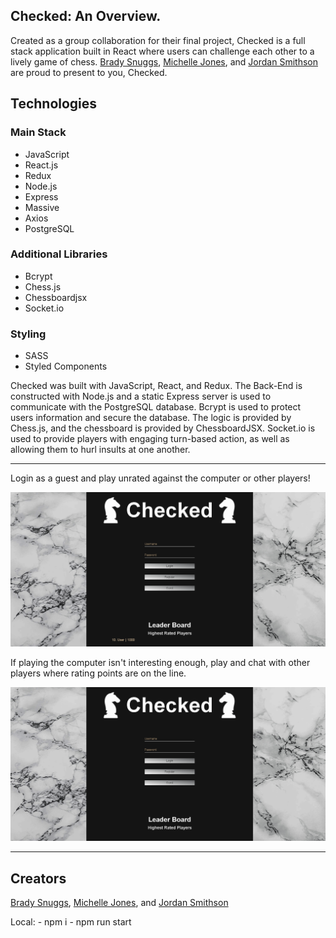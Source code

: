 <section>
  <h1>Checked: An Overview.</h1>
  <p>Created as a group collaboration for their final project, Checked is a full stack application built in React where users can challenge each other to a lively game of chess. <a href="https://www.bradysnuggs.net/index.html" target="_blank" alt="Link to Brady Snuggs' portfolio">Brady Snuggs</a>, <a href="https://michelleeditor2.wixsite.com/portfolio" target="_blank" alt="link to Michelle Jones' portfolio">Michelle Jones</a>, and <a href="https://www.jordanoftroy.com/" target="_blank" alt="Link to Jordan Smithson's portfolio">Jordan Smithson</a> are proud to present to you, Checked. </p>
</section>

<section>
  <h1>Technologies</h1>

  <h3>Main Stack</h3>
    <ul>
      <li>JavaScript</li>
      <li>React.js</li>
      <li>Redux</li>
      <li>Node.js</li>
      <li>Express</li>
      <li>Massive</li>
      <li>Axios</li>
      <li>PostgreSQL</li>
    </ul>

  <h3>Additional Libraries</h3>
    <ul>
      <li>Bcrypt</li>
      <li>Chess.js</li>
      <li>Chessboardjsx</li>
      <li>Socket.io</li>
    </ul>

  <h3>Styling</h3>
    <ul>
      <li>SASS</li>
      <li>Styled Components</li>
    </ul>

  <p>Checked was built with JavaScript, React, and Redux. The Back-End is constructed with Node.js and a static Express server is used to communicate with the PostgreSQL database. Bcrypt is used to protect users information and secure the database. The logic is provided by Chess.js,  and the chessboard is provided by ChessboardJSX. Socket.io is used to provide players with engaging turn-based action, as well as allowing them to hurl insults at one another.  </p>
</section>
<hr/>
<section>
<p>
Login as a guest and play unrated against the computer or other players!
</p>
<img src="./src/images/Comp Match.gif" alt="AI-match gif"/>
<p>If playing the computer isn't interesting enough, play and chat with other players where rating points are on the line.</p>
<img src="./src/images/humanMatch.gif" alt="fools-mate gif"/>

</section>
<hr/>
<section>
  <h2>Creators</h2>
  <p> <a href="https://www.bradysnuggs.net/index.html" target="_blank" alt="Link to Brady Snuggs' portfolio">Brady Snuggs</a>, <a href="https://michelleeditor2.wixsite.com/portfolio" target="_blank" alt="link to Michelle Jones' portfolio">Michelle Jones</a>, and <a href="https://www.jordanoftroy.com/" target="_blank" alt="Link to Jordan Smithson's portfolio">Jordan Smithson</a></p>
</section>

<section>
Local:
- npm i
- npm run start
</section>


